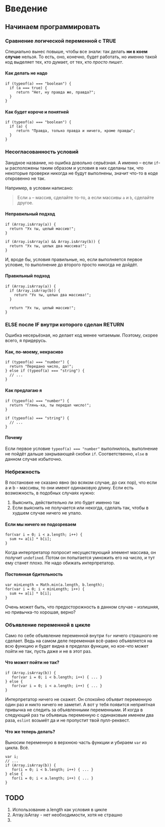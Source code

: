 # Введение

## Начинаем программировать

### Сравнение логической переменной с TRUE

Специально вынес повыше, чтобы все знали: так делать **ни в коем случае** нельзя. То есть, оно, конечно, будет работать, но именно такой код выделяет тех, кто думает, от тех, кто *просто пишет*.

#### Как делать не надо

```.javascript
if (typeof(a) === "boolean") {
  if (a === true) {
     return "Нет, ну правда же, правда?";
  }
}
```

#### Как будет короче и понятней

```.javascript
if (typeof(a) === "boolean") {
  if (a) {
     return "Правда, только правда и ничего, кроме правды";
  }
}
```

### Несогласованность условий

Занудное название, но ошибка довольно серьёзная. А именно – если `if`-ы расположены
таким образом и условия в них сделаны так, что некоторые проверки никогда не будут
выполнены, значит что-то в коде откровенно не так.

Например, в условии написано:

> Если `a` – массив, сделайте то-то, а если массивы `a` и `b`, сделайте другое.

#### Неправильный подход

```.javascript
if (Array.isArray(a)) {
  return "Ух ты, целый массив!";
}

if (Array.isArray(a) && Array.isArray(b)) {
  return "Ух ты, целых два массива!";
}
```

И, вроде бы, условия правильные, но, если выполняется первое условие, то выполнение до второго просто никогда не дойдёт.

#### Правильный подход

```.javascript
if (Array.isArray(a)) {
  if (Array.isArray(b)) {
    return "Ух ты, целых два массива!";
  }
  
  return "Ух ты, целый массив!";
}
```

### ELSE после IF внутри которого сделан RETURN

Ошибка несерьёзная, но делает код менее читаемым. Поэтому, скорее всего, я придерусь.

#### Как, по-моему, некрасиво

```.javascript
if (typeof(a) === "number") {
  return "Передано число, да!";
} else if (typeof(a) === "string") {
  // ...
}
```

#### Как предлагаю я

```.javascript
if (typeof(a) === "number") {
  return "Глянь-ка, ты передал число!";
}

if (typeof(a) === "string") {
  // ...
}
```

#### Почему

Если первое условие `typeof(a) === "number"` выполнилось, выполнение не пойдёт дальше закрывающей скобки `if`. Соответственно, `else` в данном случае избыточно.

### Небрежность

В постановке не сказано явно (во всяком случае, до сих пор), что если a и b - массивы, то они имеют одинаковую длину. Если есть возможность, в подобных случаях нужно:

1. Выяснить, действительно ли это будет именно так
2. Если выяснить не получается или некогда, сделать так, чтобы в худшем случае ничего не упало.

#### Если мы ничего не подозреваем

```.javascript
for(var i = 0; i < a.length; i++) {
  sum += a[i] * b[i];
}
```

Когда интерпретатор попросит несуществующий элемент массива, он получит `undefined`. Потом он попытается умножить его на число, и тут ему станет плохо. Не надо обижать интерпретатор.

#### Постоянная бдительность

```.javascript
var minLength = Math.min(a.length, b.length);
for(var i = 0; i < minLength; i++) {
  sum += a[i] * b[i];
}
```

Очень может быть, что предосторожность в данном случае – излишняя, но привычка-то хорошая, верно?

### Объявление переменной в цикле

Само по себе объявление переменной внутри `for` ничего страшного не сделает.
Ведь на самом деле переменная всё-равно объявляется на всю функцию и будет видна 
в пределах функции, но кое-что может пойти не так, пусть даже и не в этот раз.

#### Что может пойти не так?

```.javascript
if (Array.isArray(b)) {
   for(var i = 0; i < b.length; i++) { ... }
} else {
   for(var i = 0; i < a.length; i++) { ... }
}
```

Интерпретатор ничего не скажет. Он спокойно объявит переменную один раз и никто ничего не заметит. А вот у тебя появится неприятная привычка не следить за объявленными переменными. И когда в следующий раз ты объявишь переменную с одинаковым именем два раза, `eslint` возьмёт да и не пропустит твой пулл-реквест.

#### Что же теперь делать?

Выносим переменную в верхнюю часть функции и убираем `var` из цикла. Всё.

```.javascript
var i;
// ...
if (Array.isArray(b)) {
   for(i = 0; i < b.length; i++) { ... }
} else {
   for(i = 0; i < a.length; i++) { ... }
}
```

TODO
---
1. Использование a.length как условия в цикле
2. Array.isArray - нет необходимости, хотя не страшно
3. 
